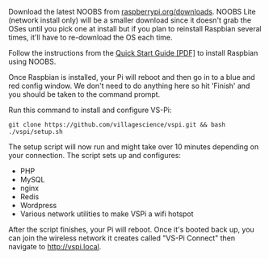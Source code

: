 Download the latest NOOBS from [raspberrypi.org/downloads](http://www.raspberrypi.org/downloads). NOOBS Lite (network install only) will be a smaller download since it doesn't grab the OSes until you pick one at install but if you plan to reinstall Raspbian several times, it'll have to re-download the OS each time.

Follow the instructions from the [Quick Start Guide [PDF]](http://www.raspberrypi.org/wp-content/uploads/2012/04/quick-start-guide-v2_1.pdf) to install Raspbian using NOOBS.

Once Raspbian is installed, your Pi will reboot and then go in to a blue and red config window. We don't need to do anything here so hit 'Finish' and you should be taken to the command prompt.

Run this command to install and configure VS-Pi:

    git clone https://github.com/villagescience/vspi.git && bash ./vspi/setup.sh

The setup script will now run and might take over 10 minutes depending on your connection. The script sets up and configures:

* PHP
* MySQL
* nginx
* Redis
* Wordpress
* Various network utilities to make VSPi a wifi hotspot

After the script finishes, your Pi will reboot. Once it's booted back up, you can join the wireless network it creates called "VS-Pi Connect" then navigate to http://vspi.local.
